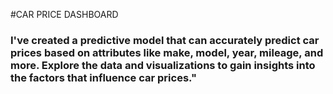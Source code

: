 
#CAR PRICE DASHBOARD

 ### I've created a predictive model that can accurately predict car prices based on attributes like make, model, year, mileage, and more. Explore the data and visualizations to gain insights into the factors that influence car prices."
